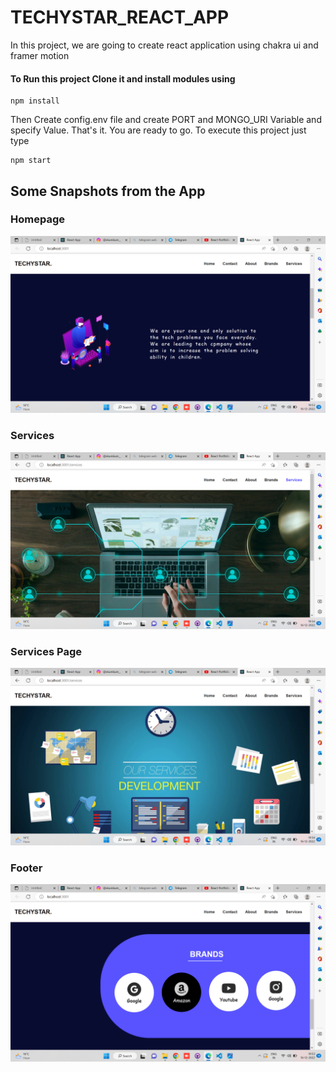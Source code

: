 # TECHYSTAR_REACT_APP
In this project, we are going to create react application using chakra ui and framer motion

#### To Run this project Clone it and install modules using
```
npm install
```

Then Create config.env file and create PORT and MONGO_URI Variable and specify Value.
That's it. You are ready to go. To execute this project just type
```
npm start
```

## Some Snapshots from the App

### Homepage

  <img src= "https://github.com/kumkumverma/techystar-reactjs/blob/main/snaps/003.png" alt= "homepage img">

### Services
  
  <img src= "https://github.com/kumkumverma/techystar-reactjs/blob/main/snaps/007.png" alt= "services img">

### Services Page
    
   <img src= "https://github.com/kumkumverma/techystar-reactjs/blob/main/snaps/008.png" alt= "services page img">
    

### Footer
      
   <img src= "https://github.com/kumkumverma/techystar-reactjs/blob/main/snaps/002.png" alt= "Footerimg">
   

